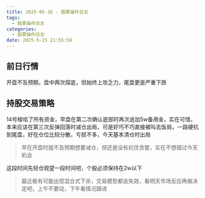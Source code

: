 ```yaml
---
title: 2025-05-16 - 股票操作日志
tags:
  - 股票操作日志
categories:
  - 股票操作日志
date: 2025-5-15 21:55:58
---
```


## 前日行情

开盘不及预期，盘中两次探底，但始终上攻乏力，尾盘更是严重下跌

## 持股交易策略

14号梭哈了所有资金，早盘在第二次确认底部时再次追加5w备用金，实在可惜，本来应该在第三次反弹回落时减仓出局，可是好巧不巧直接被叫去饭局，一路硬抗到尾盘，好在仓位比较分散，亏损不多，今天基本清仓时出局

> 早在开盘时就不及预期想要减仓，但还是没有抗住贪婪，实在不想错过今天机会

这段时间先轻仓观望一段时间吧，个股必须保持在2w以下

> 最近极有可能出现混合式下杀，交易模型都会失效，看明天市场反应再做决定吧，上午不要动，下午看情况跟进
